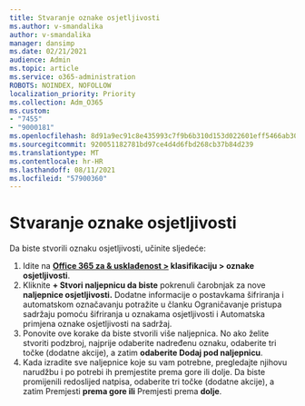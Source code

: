 ```yaml
---
title: Stvaranje oznake osjetljivosti
ms.author: v-smandalika
author: v-smandalika
manager: dansimp
ms.date: 02/21/2021
audience: Admin
ms.topic: article
ms.service: o365-administration
ROBOTS: NOINDEX, NOFOLLOW
localization_priority: Priority
ms.collection: Adm_O365
ms.custom:
- "7455"
- "9000181"
ms.openlocfilehash: 8d91a9ec91c8e435993c7f9b6b310d153d022601eff5466ab30782f8e8f560ed
ms.sourcegitcommit: 920051182781bd97ce4d4d6fbd268cb37b84d239
ms.translationtype: MT
ms.contentlocale: hr-HR
ms.lasthandoff: 08/11/2021
ms.locfileid: "57900360"
---
```

# <a name="create-a-sensitivity-label"></a>Stvaranje oznake osjetljivosti

Da biste stvorili oznaku osjetljivosti, učinite sljedeće:

1. Idite na **[Office 365 za & usklađenost >](https://sip.protection.office.com/) klasifikaciju > oznake osjetljivosti**.
2. Kliknite **+ Stvori naljepnicu da biste** pokrenuli čarobnjak za nove **naljepnice osjetljivosti.** Dodatne informacije o postavkama šifriranja i [](https://docs.microsoft.com/microsoft-365/compliance/encryption-sensitivity-labels) automatskom označavanju potražite u članku [](https://docs.microsoft.com/microsoft-365/compliance/apply-sensitivity-label-automatically)Ograničavanje pristupa sadržaju pomoću šifriranja u oznakama osjetljivosti i Automatska primjena oznake osjetljivosti na sadržaj.
3. Ponovite ove korake da biste stvorili više naljepnica. No ako želite stvoriti podzbroj, najprije odaberite nadređenu oznaku, odaberite tri točke (dodatne akcije), a zatim **odaberite Dodaj pod naljepnicu**.
4. Kada izradite sve naljepnice koje su vam potrebne, pregledajte njihovu narudžbu i po potrebi ih premjestite prema gore ili dolje. Da biste promijenili redoslijed natpisa, odaberite tri točke (dodatne akcije), a zatim Premjesti **prema gore ili** Premjesti prema **dolje**. 
